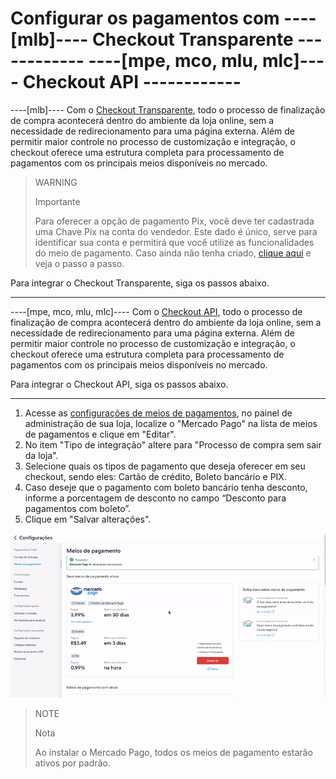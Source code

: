 # Configurar os pagamentos com ----[mlb]---- Checkout Transparente ------------ ----[mpe, mco, mlu, mlc]---- Checkout API ------------

----[mlb]----
Com o [Checkout Transparente](/developers/pt/docs/checkout-api/landing), todo o processo de finalização de compra acontecerá dentro do ambiente da loja online, sem a necessidade de redirecionamento para uma página externa. Além de permitir maior controle no processo de customização e integração, o checkout oferece uma estrutura completa para processamento de pagamentos com os principais meios disponíveis no mercado. 

> WARNING
>
> Importante
>
> Para oferecer a opção de pagamento Pix, você deve ter cadastrada uma Chave Pix na conta do vendedor. Este dado é único, serve para identificar sua conta e permitirá que você utilize as funcionalidades do meio de pagamento. Caso ainda não tenha criado, [clique aqui](https://www.youtube.com/watch?v=60tApKYVnkA) e veja o passo a passo.

Para integrar o Checkout Transparente, siga os passos abaixo.

------------
----[mpe, mco, mlu, mlc]----
Com o [Checkout API](/developers/pt/docs/checkout-api/landing), todo o processo de finalização de compra acontecerá dentro do ambiente da loja online, sem a necessidade de redirecionamento para uma página externa. Além de permitir maior controle no processo de customização e integração, o checkout oferece uma estrutura completa para processamento de pagamentos com os principais meios disponíveis no mercado.

Para integrar o Checkout API, siga os passos abaixo.

------------

1. Acesse as [configurações de meios de pagamentos](https://lojavirtualnuvem.com.br/admin/payments/), no painel de administração de sua loja, localize o "Mercado Pago" na lista de meios de pagamentos e clique em "Editar".
2. No item "Tipo de integração" altere para "Processo de compra sem sair da loja".
3. Selecione quais os tipos de pagamento que deseja oferecer em seu checkout, sendo eles: Cartão de crédito, Boleto bancário e PIX.
4. Caso deseje que o pagamento com boleto bancário tenha desconto, informe a porcentagem de desconto no campo “Desconto para pagamentos com boleto”.
5. Clique em "Salvar alterações".

![Payments Checkout Transparente - Nuvem Shop](/images/nuvemshop/nuvemshop_checkout_transparente_2.gif)

> NOTE
>
> Nota
>
> Ao instalar o Mercado Pago, todos os meios de pagamento estarão ativos por padrão.
